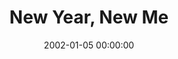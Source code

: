 ---
layout: series
series: "New Year, New Me"
permalink: "/new-year,-new-me/"
title: "New Year, New Me"
date: 2002-01-05 00:00:00
endDate: 2002-01-27 00:00:00
description: "Some of the less talked about resolutions can lead to a healthier year for all of us.  "
src: "http://s3.amazonaws.com/crossroads-media/images/legacy/content/GenericCrnerSign.jpg"
---